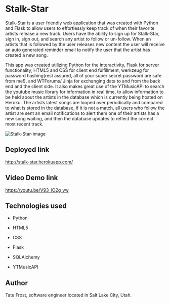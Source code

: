 # Stalk-Star
Stalk-Star is a user friendly web application that was created with Python and Flask to allow users to effortlessly keep track of when their favorite artists release a new track. Users have the ability to sign up for Stalk-Star, sign in, sign out, and search any artist to follow or un-follow. When an artists that is followed by the user releases new content the user will receive an auto generated reminder email to notify the user that the artist has created a new song.

This app was created utilizing Python for the interactivity, Flask for server functionality, HTML5 and CSS for client end fulfillment, werkzeug for password hashing(rest assured, all of your super secret password are safe from me!), and WTForums/ Jinja for exchanging data to and from the back end and the client side. It also makes great use of the YTMusicAPI to search the youtube music library for information in real time, to allow information to be held about the artists in the database which is currently being hosted on Heroku. The artists latest songs are looped over periodically and compared to what is stored in the database, if it is not a match, all users who follow the artist are sent an email notifications to alert them one of their artists has a new song waiting, and then the database updates to reflect the correct most recent track.

![Stalk-Star-image](https://github.com/tatefrost/img-stalk-star/blob/main/Screen%20Shot%202022-02-27%20at%202.57.25%20PM.png?raw=true)

## Deployed link
http://stalk-star.herokuapp.com/

## Video Demo link 
https://youtu.be/V93_lO2g_yw

## Technologies used
* Python

* HTML5

* CSS

* Flask

* SQLAlchemy

* YTMusicAPI


## Author
Tate Frost, software engineer located in Salt Lake City, Utah. 


